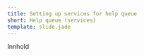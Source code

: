 ```yaml
---
title: Setting up services for help queue
short: Help queue (services)
template: slide.jade
---
```


Innhold